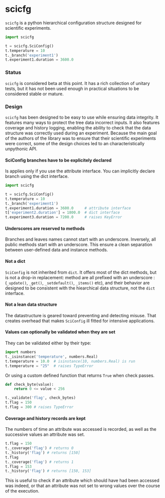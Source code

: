 # scicfg

`scicfg` is a python hierarchical configuration structure designed for scientific experiments.

```python
import scicfg

t = scicfg.SciConfig()
t.temperature = 10
t._branch('experiment1')
t.experiment1.duration = 3600.0
```

### Status

`scicfg` is considered beta at this point. It has a rich collection of unitary tests, but it has not been used enough in practical situations to be considered stable or mature.

### Design

`scicfg` has been designed to be easy to use while ensuring data integrity. It features many ways to protect the tree data incorrect inputs. It also features coverage and history logging, enabling the ability to check that the data structure was correctly used during an experiment. Because the main goal of the authors of the library was to ensure that their scientific experiments were correct, some of the design choices led to an characteristically unpythonic API.

#### SciConfig branches have to be explicitely declared

Is applies only if you use the attribute interface. You can implicitly declare branch using the dict interface.

```python
import scicfg

t = scicfg.SciConfig()
t.temperature = 10
t._branch('experiment1')
t.experiment1.duration = 3600.0     # attribute interface
t['experiment2.duration'] = 1800.0  # dict interface
t.experiment3.duration = 7200.0     # raises KeyError
```

#### Underscores are reserved to methods

Branches and leaves names cannot start with an underscore. Inversely, all public methods start with an underscore. This ensure a clean separation between user-defined data and instance methods.

#### Not a dict

`SciConfig` is not inherited from `dict`. It offers most of the dict methods, but is not a drop-in replacement: method are all prefixed with an underscore : (`_update()`, `_get()`, `_setdefault()`, `_items()` etc), and their behavior are designed to be consistent with the hiearchical data structure, not the `dict` interface.

#### Not a lean data structure

The datastructure is geared toward preventing and detecting misuse. That creates overhead that makes `SciConfig` ill fitted for intensive applications.

#### Values can optionally be validated when they are set

They can be validated either by their type:

```python
import numbers
t._isinstance('temperature', numbers.Real)
t.temperature = 10.0  # isinstance(10, numbers.Real) is run
t.temperature = "25"  # raises TypeError
```

Or using a custom defined function that returns `True` when check passes.

```python
def check_byte(value):
    return 0 <= value < 256

t._validate('flag', check_bytes)
t.flag = 150
t.flag = 300 # raises TypeError
```

#### Coverage and history records are kept

The numbers of time an attribute was accessed is recorded, as well as the successive values an attribute was set.

```python
t.flag = 150
t._coverage('flag') # returns 0
t._history('flag') # returns [150]
t.flag
t._coverage('flag') # returns 1
t.flag = 153
t._history('flag') # returns [150, 153]
```

This is useful to check if an attribute which should have had been accessed was indeed, or that an attribute was not set to wrong values over the course of the execution.
